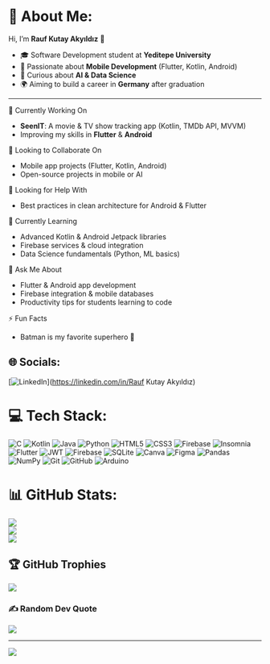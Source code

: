 # 💫 About Me:
Hi, I’m **Rauf Kutay Akyıldız** 👋  
- 🎓 Software Development student at **Yeditepe University**  
- 📱 Passionate about **Mobile Development** (Flutter, Kotlin, Android)  
- 🧠 Curious about **AI & Data Science**  
- 🌍 Aiming to build a career in **Germany** after graduation  

---

🔭 Currently Working On  
- **SeenIT**: A movie & TV show tracking app (Kotlin, TMDb API, MVVM)  
- Improving my skills in **Flutter** & **Android**  

👯 Looking to Collaborate On  
- Mobile app projects (Flutter, Kotlin, Android)  
- Open-source projects in mobile or AI  

🤝 Looking for Help With  
- Best practices in clean architecture for Android & Flutter  

🌱 Currently Learning  
- Advanced Kotlin & Android Jetpack libraries  
- Firebase services & cloud integration  
- Data Science fundamentals (Python, ML basics)  

💬 Ask Me About  
- Flutter & Android app development  
- Firebase integration & mobile databases  
- Productivity tips for students learning to code  

⚡ Fun Facts  
- Batman is my favorite superhero 🦇  


## 🌐 Socials:
[![LinkedIn](https://img.shields.io/badge/LinkedIn-%230077B5.svg?logo=linkedin&logoColor=white)](https://linkedin.com/in/Rauf Kutay Akyıldız) 

# 💻 Tech Stack:
![C](https://img.shields.io/badge/c-%2300599C.svg?style=for-the-badge&logo=c&logoColor=white) ![Kotlin](https://img.shields.io/badge/kotlin-%237F52FF.svg?style=for-the-badge&logo=kotlin&logoColor=white) ![Java](https://img.shields.io/badge/java-%23ED8B00.svg?style=for-the-badge&logo=openjdk&logoColor=white) ![Python](https://img.shields.io/badge/python-3670A0?style=for-the-badge&logo=python&logoColor=ffdd54) ![HTML5](https://img.shields.io/badge/html5-%23E34F26.svg?style=for-the-badge&logo=html5&logoColor=white) ![CSS3](https://img.shields.io/badge/css3-%231572B6.svg?style=for-the-badge&logo=css3&logoColor=white) ![Firebase](https://img.shields.io/badge/firebase-%23039BE5.svg?style=for-the-badge&logo=firebase) ![Insomnia](https://img.shields.io/badge/Insomnia-black?style=for-the-badge&logo=insomnia&logoColor=5849BE) ![Flutter](https://img.shields.io/badge/Flutter-%2302569B.svg?style=for-the-badge&logo=Flutter&logoColor=white) ![JWT](https://img.shields.io/badge/JWT-black?style=for-the-badge&logo=JSON%20web%20tokens) ![Firebase](https://img.shields.io/badge/firebase-a08021?style=for-the-badge&logo=firebase&logoColor=ffcd34) ![SQLite](https://img.shields.io/badge/sqlite-%2307405e.svg?style=for-the-badge&logo=sqlite&logoColor=white) ![Canva](https://img.shields.io/badge/Canva-%2300C4CC.svg?style=for-the-badge&logo=Canva&logoColor=white) ![Figma](https://img.shields.io/badge/figma-%23F24E1E.svg?style=for-the-badge&logo=figma&logoColor=white) ![Pandas](https://img.shields.io/badge/pandas-%23150458.svg?style=for-the-badge&logo=pandas&logoColor=white) ![NumPy](https://img.shields.io/badge/numpy-%23013243.svg?style=for-the-badge&logo=numpy&logoColor=white) ![Git](https://img.shields.io/badge/git-%23F05033.svg?style=for-the-badge&logo=git&logoColor=white) ![GitHub](https://img.shields.io/badge/github-%23121011.svg?style=for-the-badge&logo=github&logoColor=white) ![Arduino](https://img.shields.io/badge/-Arduino-00979D?style=for-the-badge&logo=Arduino&logoColor=white)
# 📊 GitHub Stats:
![](https://github-readme-stats.vercel.app/api?username=RaufkAk&theme=dark&hide_border=false&include_all_commits=false&count_private=false)<br/>
![](https://nirzak-streak-stats.vercel.app/?user=RaufkAk&theme=dark&hide_border=false)<br/>
![](https://github-readme-stats.vercel.app/api/top-langs/?username=RaufkAk&theme=dark&hide_border=false&include_all_commits=false&count_private=false&layout=compact)

## 🏆 GitHub Trophies
![](https://github-profile-trophy.vercel.app/?username=RaufkAk&theme=radical&no-frame=false&no-bg=true&margin-w=4)

### ✍️ Random Dev Quote
![](https://quotes-github-readme.vercel.app/api?type=horizontal&theme=radical)

---
[![](https://visitcount.itsvg.in/api?id=RaufkAk&icon=0&color=0)](https://visitcount.itsvg.in)

<!-- Proudly created with GPRM ( https://gprm.itsvg.in ) -->
